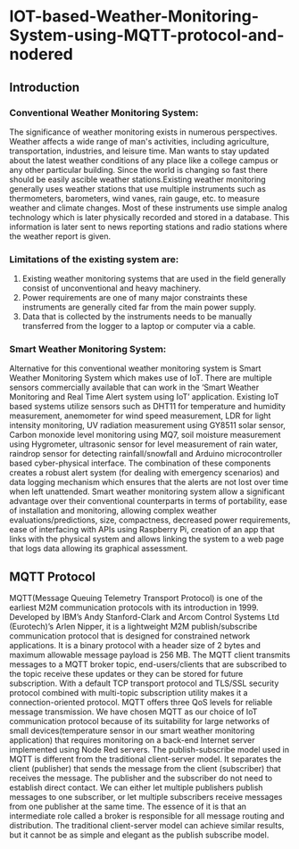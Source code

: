 # IOT-based-Weather-Monitoring-System-using-MQTT-protocol-and-nodered

## Introduction
### Conventional Weather Monitoring System:
The significance of weather monitoring exists in numerous perspectives. Weather affects a wide range of man's activities, including agriculture, transportation, industries, and leisure time. Man wants to stay updated about the latest weather conditions of any place like a college campus or any other particular building. Since the world is changing so fast there should be easily ascible weather stations.Existing weather monitoring generally uses weather stations that use multiple instruments such as thermometers, barometers,  wind vanes, rain gauge, etc. to measure weather and climate changes. Most of these instruments use simple analog technology which is later physically recorded and stored in a database. This information is later sent to news reporting stations and radio stations where the weather report is given.

### Limitations of the existing system are:
1. Existing weather monitoring systems that are used in the field generally consist of unconventional and heavy machinery.
2. Power requirements are one of many major constraints these instruments are generally cited far from the main power supply.
3. Data that is collected by the instruments needs to be manually transferred from the logger to a  laptop or computer via a cable.

### Smart Weather Monitoring System:
Alternative for this conventional weather monitoring system is Smart Weather Monitoring System which makes use of IoT. There are multiple sensors commercially available that can work in the ‘Smart Weather Monitoring and Real Time Alert system using IoT’ application. Existing IoT based systems utilize sensors such as DHT11 for temperature and humidity measurement, anemometer for wind speed measurement, LDR for light intensity monitoring, UV radiation measurement using GY8511 solar sensor, Carbon monoxide level monitoring using MQ7, soil moisture measurement using Hygrometer, ultrasonic sensor for level measurement of rain water, raindrop sensor for detecting rainfall/snowfall and Arduino microcontroller based cyber-physical interface. The combination of these components creates a robust alert system (for dealing with emergency scenarios) and data logging mechanism which ensures that the alerts are not lost over time when left unattended. Smart weather monitoring system allow a significant advantage over their conventional counterparts in terms of portability, ease of installation and monitoring, allowing complex weather evaluations/predictions, size, compactness, decreased power requirements, ease of interfacing with APIs using Raspberry Pi, creation of an app that links with the physical system and allows linking the system to a web page that logs data allowing its graphical assessment.

## MQTT Protocol
MQTT(Message Queuing Telemetry Transport Protocol) is one of the earliest M2M communication protocols with its introduction in 1999. Developed by IBM’s Andy Stanford-Clark and Arcom Control Systems Ltd (Eurotech)’s Arlen Nipper, it is a lightweight M2M publish/subscribe communication protocol that is designed for constrained network applications. It is a binary protocol with a header size of 2 bytes and maximum allowable message payload is 256 MB. The MQTT client transmits messages to a MQTT broker topic, end-users/clients that are subscribed to the topic receive these updates or they can be stored for future subscription. With a default TCP transport protocol and TLS/SSL security protocol combined with multi-topic subscription utility makes it a connection-oriented protocol. MQTT offers three QoS levels for reliable message transmission. We have chosen MQTT as our choice of IoT communication protocol because of its suitability for large networks of small devices(temperature sensor in our smart weather monitoring application)  that requires monitoring on a back-end Internet server implemented using Node Red servers.
The publish-subscribe model used in MQTT is different from the traditional client-server model. It separates the client (publisher) that sends the message from the client (subscriber) that receives the message. The publisher and the subscriber do not need to establish direct contact. We can either let multiple publishers publish messages to one subscriber, or let multiple subscribers receive messages from one publisher at the same time. The essence of it is that an intermediate role called a broker is responsible for all message routing and distribution. The traditional client-server model can achieve similar results, but it cannot be as simple and elegant as the publish subscribe model.






